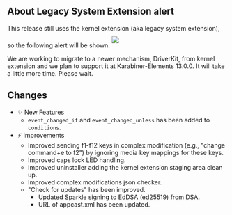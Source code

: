 ## About Legacy System Extension alert

This release still uses the kernel extension (aka legacy system extension), so the following alert will be shown.
<img src="https://karabiner-elements.pqrs.org/docs/manual/misc/legacy-system-extension/images/legacy-system-extension@2x.png" style="max-width: 420px; margin: 10px 0;">

We are working to migrate to a newer mechanism, DriverKit, from kernel extension and we plan to support it at Karabiner-Elements 13.0.0.
It will take a little more time. Please wait.

## Changes

-   ✨ New Features
    -   `event_changed_if` and `event_changed_unless` has been added to `conditions`.
-   ⚡️ Improvements
    -   Improved sending f1-f12 keys in complex modification (e.g., "change command+e to f2") by ignoring media key mappings for these keys.
    -   Improved caps lock LED handling.
    -   Improved uninstaller adding the kernel extension staging area clean up.
    -   Improved complex modifications json checker.
    -   "Check for updates" has been improved.
        -   Updated Sparkle signing to EdDSA (ed25519) from DSA.
        -   URL of appcast.xml has been updated.
